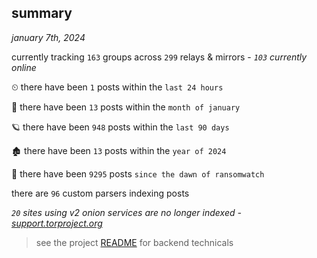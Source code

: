 
## summary
_january 7th, 2024_

currently tracking `163` groups across `299` relays & mirrors - _`103` currently online_

⏲ there have been `1` posts within the `last 24 hours`

🦈 there have been `13` posts within the `month of january`

🪐 there have been `948` posts within the `last 90 days`

🏚 there have been `13` posts within the `year of 2024`

🦕 there have been `9295` posts `since the dawn of ransomwatch`

there are `96` custom parsers indexing posts

_`20` sites using v2 onion services are no longer indexed - [support.torproject.org](https://support.torproject.org/onionservices/v2-deprecation/)_

> see the project [README](https://github.com/joshhighet/ransomwatch#ransomwatch--) for backend technicals
